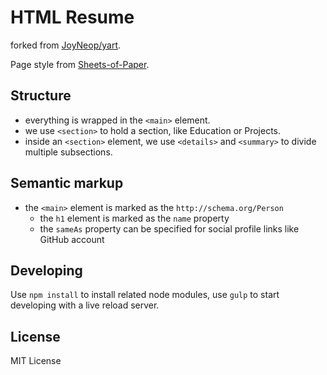 # HTML Resume

forked from [JoyNeop/yart](https://github.com/JoyNeop/yart).

Page style from [Sheets-of-Paper](https://github.com/delight-im/HTML-Sheets-of-Paper).

## Structure

- everything is wrapped in the `<main>` element.
- we use `<section>` to hold a section, like Education or Projects.
- inside an `<section>` element, we use `<details>` and `<summary>` to divide multiple subsections.

## Semantic markup

- the `<main>` element is marked as the `http://schema.org/Person`
  - the `h1` element is marked as the `name` property
  - the `sameAs` property can be specified for social profile links like GitHub account

## Developing

Use `npm install` to install related node modules, use `gulp` to start developing with a live reload server.

## License

MIT License
